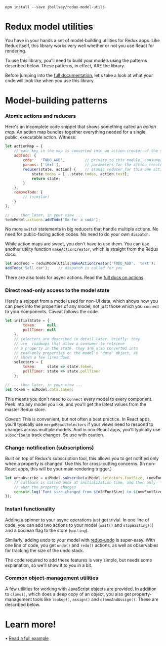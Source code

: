 
```
npm install --save jbellsey/redux-model-utils
```

# Redux model utilities

You have in your hands a set of model-building utilities for Redux apps. Like Redux itself, this library
works very well whether or not you use React for rendering.

To use this library, you'll need to build your models using the patterns described below. These
patterns, in effect, ARE the library.

Before jumping into the [full documentation](docs/index.md),
let's take a look at what your code will look like when
you use this library.

# Model-building patterns

### Atomic actions and reducers

Here's an incomplete code snippet that shows something called an *action map*. An action map
bundles together everything needed for a single, public, executable action. Witness:

```javascript
let actionMap = {
    // each key in the map is converted into an action-creator of the same name
    addTodo: {
        code:   'TODO_ADD',         // private to this module. consumers don't see this
        params: ['text'],           // parameters for the action creator
        reducer(state, action) {    // atomic reducer for this one action
            state.todos = [...state.todos, action.text];
            return state;
        }
    },
    removeTodo: {
        // (similar)
    }
};

// ... then later, in your view ...
todoModel.actions.addTodo('Go for a soda');
```

No more `switch` statements in big reducers that handle multiple actions.
No need for public-facing action codes.
No need to do your own `dispatch`.

While action maps are sweet, you don't have to use them.
You can use another utility function `makeActionCreator`,
which is straight from the Redux docs.

```javascript
let addTodo = reduxModelUtils.makeActionCreator('TODO_ADD', 'text');
addTodo('Sell car');    // dispatch is called for you
```

There are also tools for async actions. Read the
[full docs on actions](docs/actions.md).

### Direct read-only access to the model state

Here's a snippet from a model used for non-UI data,
which shows how you can peek into the properties of any model, not just those which you `connect`
to your components. Caveat follows the code.

```javascript
let initialState = {
        token:     null,
        pollTimer: null
    },
    // selectors are described in detail later. briefly: they
    // are  roadmaps that allow a consumer to retrieve
    // a property in the state. they are also converted into
    // read-only properties on the model's "data" object, as
    // shown a few lines down
    selectors = {
        token:     state => state.token,
        pollTimer: state => state.pollTimer
    };

// ... then later, in your view ...
let token = uiModel.data.token;
```

This means you don't need to `connect` every model to every component.
Peek into any model you like, and you'll get the latest values from the
master Redux store.

*Caveat*: This is convenient, but not often a best practice. In React apps,
you'll typically use `mergeReactSelectors` if your views need to respond
to changes across multiple models. And in non-React apps, you'll typically use
`subscribe` to track changes. So use with caution.

### Change-notification (subscriptions)

Built on top of Redux's subscription tool, this allows you to get notified only when
a property is changed. Use this for cross-cutting concerns. (In non-React apps, this
will be your main rendering trigger.)

```javascript
let unsubscribe = uiModel.subscribe(uiModel.selectors.fontSize, (newFontSize, oldFontSize) => {
    // callback is called once at initialization time, and then only
    // when the property changes
    console.log(`Font size changed from ${oldFontSize} to ${newFontSize}`);
});
```

### Instant functionality

Adding a spinner to your async operations just got trivial. In one
line of code, you can add two actions to your model (`wait()` and
`stopWaiting()`) and a boolean flag to the store (`waiting`).

Similarly, adding undo to your model with [redux-undo](https://github.com/omnidan/redux-undo)
is super-easy. With one line of code, you get `undo()` and `redo()`
actions, as well as observables for tracking the size of the undo stack.

The code required to add these features is very simple, but needs some
explanation, so we'll show it to you in a bit.

### Common object-management utilities

A few utilities for working with JavaScript objects are provided.
In addition to `clone()`, which does a deep copy of an object, you
also get property-management tools like `lookup()`, `assign()` and `cloneAndAssign()`.
These are described below.

# Learn more!

• [Read a full example](docs/example.md)